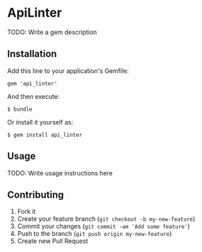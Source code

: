 # ApiLinter

TODO: Write a gem description

## Installation

Add this line to your application's Gemfile:

    gem 'api_linter'

And then execute:

    $ bundle

Or install it yourself as:

    $ gem install api_linter

## Usage

TODO: Write usage instructions here

## Contributing

1. Fork it
2. Create your feature branch (`git checkout -b my-new-feature`)
3. Commit your changes (`git commit -am 'Add some feature'`)
4. Push to the branch (`git push origin my-new-feature`)
5. Create new Pull Request
